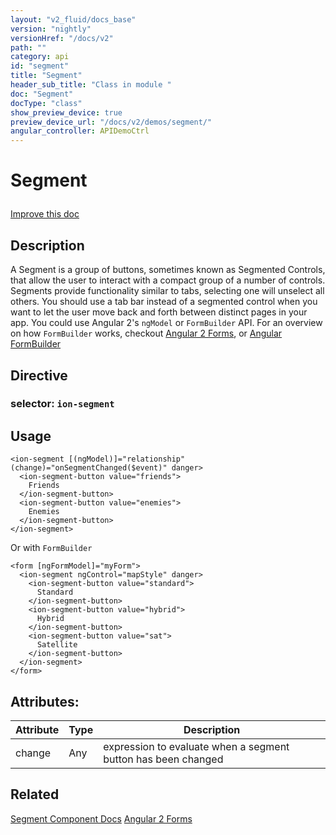 ```yaml
---
layout: "v2_fluid/docs_base"
version: "nightly"
versionHref: "/docs/v2"
path: ""
category: api
id: "segment"
title: "Segment"
header_sub_title: "Class in module "
doc: "Segment"
docType: "class"
show_preview_device: true
preview_device_url: "/docs/v2/demos/segment/"
angular_controller: APIDemoCtrl 
---
```










<h1 class="api-title">


Segment






</h1>

<a class="improve-v2-docs" href='http://github.com/driftyco/ionic/edit/2.0/ionic/components/segment/segment.ts#L97'>
Improve this doc
</a>






<!-- description -->
<h2>Description</h2>

<p>A Segment is a group of buttons, sometimes known as Segmented Controls, that allow the user to interact with a compact group of a number of controls.
Segments provide functionality similar to tabs, selecting one will unselect all others. You should use a tab bar instead of a segmented control when you want to let the user move back and forth between distinct pages in your app.
You could use Angular 2&#39;s <code>ngModel</code> or <code>FormBuilder</code> API. For an overview on how <code>FormBuilder</code> works, checkout <a href="http://learnangular2.com/forms/">Angular 2 Forms</a>, or <a href="https://angular.io/docs/ts/latest/api/common/FormBuilder-class.html">Angular FormBuilder</a></p>


<h2>Directive</h2>
<h3>selector: <code>ion-segment</code></h3>
<!-- @usage tag -->

<h2>Usage</h2>

<pre><code class="lang-html">&lt;ion-segment [(ngModel)]=&quot;relationship&quot; (change)=&quot;onSegmentChanged($event)&quot; danger&gt;
  &lt;ion-segment-button value=&quot;friends&quot;&gt;
    Friends
  &lt;/ion-segment-button&gt;
  &lt;ion-segment-button value=&quot;enemies&quot;&gt;
    Enemies
  &lt;/ion-segment-button&gt;
&lt;/ion-segment&gt;
</code></pre>
<p>Or with <code>FormBuilder</code></p>
<pre><code class="lang-html">&lt;form [ngFormModel]=&quot;myForm&quot;&gt;
  &lt;ion-segment ngControl=&quot;mapStyle&quot; danger&gt;
    &lt;ion-segment-button value=&quot;standard&quot;&gt;
      Standard
    &lt;/ion-segment-button&gt;
    &lt;ion-segment-button value=&quot;hybrid&quot;&gt;
      Hybrid
    &lt;/ion-segment-button&gt;
    &lt;ion-segment-button value=&quot;sat&quot;&gt;
      Satellite
    &lt;/ion-segment-button&gt;
  &lt;/ion-segment&gt;
&lt;/form&gt;
</code></pre>




<!-- @property tags -->

<h2>Attributes:</h2>
<table class="table" style="margin:0;">
<thead>
<tr>
<th>Attribute</th>








<th>Type</th>


<th>Description</th>
</tr>
</thead>
<tbody>

<tr>
<td>
change
</td>


<td>
Any
</td>


<td>
expression to evaluate when a segment button has been changed
</td>
</tr>

</tbody>
</table>


<!-- methods on the class --><!-- related link -->

<h2>Related</h2>

<a href='/docs/v2/components#segment'>Segment Component Docs</a>
[Angular 2 Forms](http://learnangular2.com/forms/)<!-- end content block -->


<!-- end body block -->

